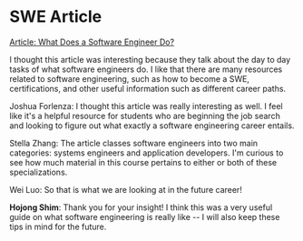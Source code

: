 # SWE Article

[Article: What Does a Software Engineer Do?](https://www.coursera.org/articles/software-engineer)


I thought this article was interesting because they talk about the day to day tasks of what software engineers do. I like that there are many resources related to software engineering, such as how to become a SWE, certifications, and other useful information such as different career paths.


Joshua Forlenza: I thought this article was really interesting as well. I feel like it's a helpful resource for students who are beginning the job search and looking to figure out what exactly a software engineering career entails.


Stella Zhang: The article classes software engineers into two main categories: systems engineers and application developers. I'm curious to see how much material in this course pertains to either or both of these specializations.


Wei Luo: So that is what we are looking at in the future career!

**Hojong Shim**: Thank you for your insight! I think this was a very useful guide on what software engineering is really like -- I will also keep these tips in mind for the future.



